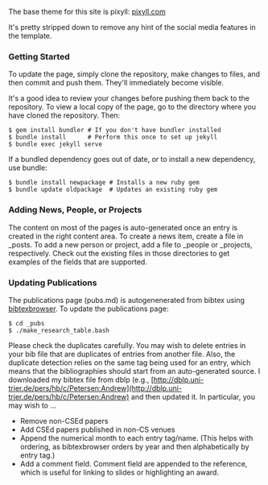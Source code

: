 The base theme for this site is pixyll:
[pixyll.com](http://www.pixyll.com)

It's pretty stripped down to remove any hint of the social media features in 
the template.

### Getting Started ###

To update the page, simply clone the repository, make changes to files, and then commit and push them.
They'll immediately become visible.

It's a good idea to review your changes before pushing them back to the repository. To view a local
copy of the page, go to the directory where you have cloned the repository. Then:

```
$ gem install bundler # If you don't have bundler installed
$ bundle install      # Perform this once to set up jekyll
$ bundle exec jekyll serve
```

If a bundled dependency goes out of date, or to install a new dependency, use bundle:

```
$ bundle install newpackage # Installs a new ruby gem
$ bundle update oldpackage  # Updates an existing ruby gem
```

### Adding News, People, or Projects ###

The content on most of the pages is auto-generated once an entry is created in the right content area.
To create a news item, create a file in _posts. To add a new person or project, add a file to _people
or _projects, respectively. Check out the existing files in those directories to get examples of the 
fields that are supported.

### Updating Publications ###

The publications page (pubs.md) is autogenenerated from bibtex using 
[bibtexbrowser](http://www.monperrus.net/martin/bibtexbrowser). To update 
the publications page:
```
$ cd _pubs
$ ./make_research_table.bash
```

Please check the duplicates carefully. You may wish to delete entries in 
your bib file that are duplicates of entries from another file. Also, the 
duplicate detection relies on the same tag being used for an entry, which
means that the bibliographies should start from an auto-generated source.
I downloaded my bibtex file from dblp (e.g., 
[http://dblp.uni-trier.de/pers/hb/c/Petersen:Andrew](http://dblp.uni-trier.de/pers/hb/c/Petersen:Andrew)
and then updated it. In particular, you may wish to ...

- Remove non-CSEd papers
- Add CSEd papers published in non-CS venues
- Append the numerical month to each entry tag/name. (This helps with 
ordering, as bibtexbrowser orders by year and then alphabetically by
entry tag.)
- Add a comment field. Comment field are appended to the reference, which
is useful for linking to slides or highlighting an award.
